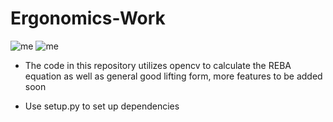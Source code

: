 # Ergonomics-Work

![me](https://github.com/wndrsn1/Ergonomics-CV/blob/main/results/Lifting_form.gif)
![me](https://github.com/wndrsn1/Ergonomics-CV/blob/main/results/ezgif-1-5b668f60bb.gif)


-  The code in this repository utilizes opencv to calculate the REBA equation as well as general good lifting form, more features to be added soon  


- Use setup.py to set up dependencies
